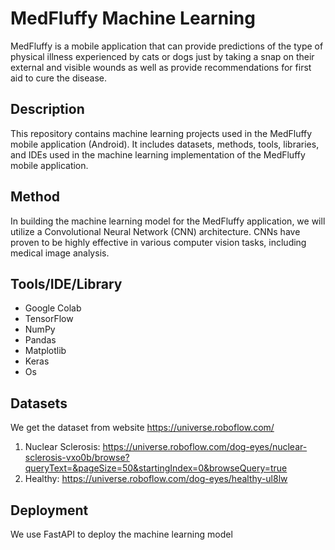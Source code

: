 
# MedFluffy Machine Learning
MedFluffy is a mobile application that can provide predictions of the type of physical illness experienced by cats or dogs just by taking a snap on their external and visible wounds as well as provide recommendations for first aid to cure the disease. 



## Description
This repository contains machine learning projects used in the MedFluffy mobile application (Android). It includes datasets, methods, tools, libraries, and IDEs used in the machine learning implementation of the MedFluffy mobile application.
## Method
In building the machine learning model for the MedFluffy application, we will utilize a Convolutional Neural Network (CNN) architecture. CNNs have proven to be highly effective in various computer vision tasks, including medical image analysis.

## Tools/IDE/Library
- Google Colab
- TensorFlow
- NumPy
- Pandas
- Matplotlib
- Keras
- Os
## Datasets
We get the dataset from website https://universe.roboflow.com/
1. Nuclear Sclerosis: https://universe.roboflow.com/dog-eyes/nuclear-sclerosis-vxo0b/browse?queryText=&pageSize=50&startingIndex=0&browseQuery=true
2. Healthy: https://universe.roboflow.com/dog-eyes/healthy-ul8lw
## Deployment
We use FastAPI to deploy the machine learning model